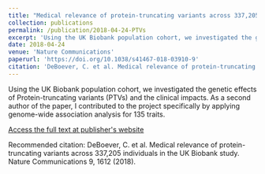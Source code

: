 ```yaml
---
title: "Medical relevance of protein-truncating variants across 337,205 individuals in the UK Biobank study"
collection: publications
permalink: /publication/2018-04-24-PTVs
excerpt: 'Using the UK Biobank population cohort, we investigated the genetic effects of Protein-truncating variants (PTVs) and the clinical impacts.'
date: 2018-04-24
venue: 'Nature Communications'
paperurl: 'https://doi.org/10.1038/s41467-018-03910-9'
citation: 'DeBoever, C. et al. Medical relevance of protein-truncating variants across 337,205 individuals in the UK Biobank study. Nature Communications 9, 1612 (2018).'
---
```


Using the UK Biobank population cohort, we investigated the genetic effects of Protein-truncating variants (PTVs) and the clinical impacts. As a second author of the paper, I contributed to the project specifically by applying genome-wide association analysis for 135 traits.

[Access the full text at publisher's website](https://doi.org/10.1038/s41467-018-03910-9)

Recommended citation: DeBoever, C. et al. Medical relevance of protein-truncating variants across 337,205 individuals in the UK Biobank study. Nature Communications 9, 1612 (2018).
